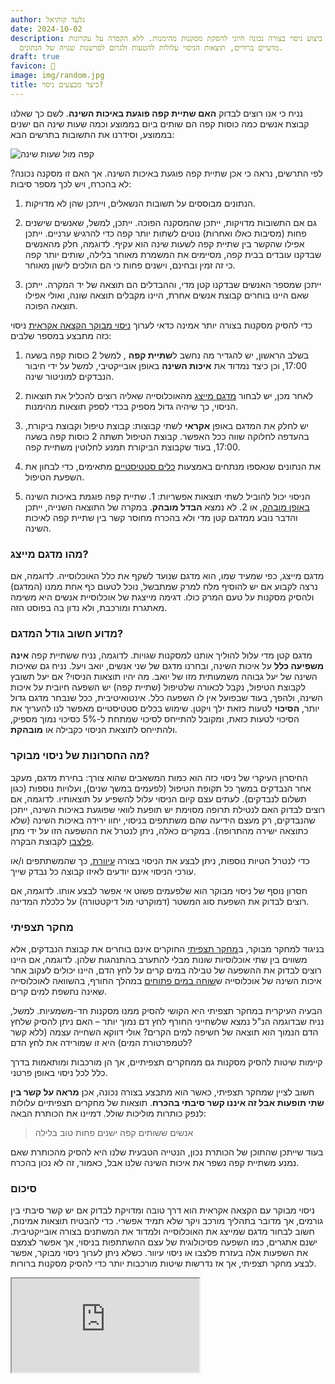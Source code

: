 ```yaml
---
author: גלעד קותיאל
date: 2024-10-02
description: ביצוע ניסוי בצורה נכונה חיוני להסקת מסקנות מהימנות. ללא הקפדה על עקרונות
  מדעיים ברורים, תוצאות הניסוי עלולות להטעות ולגרום לפרשנות שגויה של הנתונים.
draft: true
favicon: 🔬
image: img/random.jpg
title: כיצד מבצעים ניסוי?
---
```



נניח כי אנו רוצים לבדוק **האם שתיית קפה פוגעת באיכות השינה**. לשם כך שאלנו קבוצת אנשים כמה כוסות קפה הם שותים ביום בממוצע וכמה שעות שינה הם ישנים בממוצע, וסידרנו את התשובות בתרשים הבא:

![קפה מול שעות שינה](chart.jpg)

לפי התרשים, נראה כי אכן שתיית קפה פוגעת באיכות השינה. אך האם זו מסקנה נכונה? לא בהכרח, ויש לכך מספר סיבות:

1. הנתונים מבוססים על תשובות הנשאלים, וייתכן שהן לא מדויקות.

2. גם אם התשובות מדויקות, ייתכן שהמסקנה הפוכה. 
ייתכן, למשל, שאנשים שישנים פחות (מסיבות כאלו ואחרות) נוטים לשתות יותר קפה כדי להרגיש ערניים.
ייתכן אפילו שהקשר בין שתיית קפה לשעות שינה הוא עקיף. 
לדוגמה, חלק מהאנשים שבדקנו עובדים בבית קפה, מסיימים את המשמרת מאוחר בלילה, שותים יותר קפה כי זה זמין ובחינם, וישנים פחות כי הם הולכים לישון מאוחר.

3. ייתכן שמספר האנשים שבדקנו קטן מדי, וההבדלים הם תוצאה של יד המקרה. 
ייתכן שאם היינו בוחרים קבוצת אנשים אחרת, היינו מקבלים תוצאה שונה, ואולי אפילו תוצאה הפוכה.


כדי להסיק מסקנות בצורה יותר אמינה כדאי לערוך [ניסוי מבוקר הקצאה אקראית](https://he.wikipedia.org/wiki/ניסוי_מבוקר_הקצאה_אקראית) ניסוי כזה מתבצע במספר שלבים:

1. בשלב הראשון, יש להגדיר  מה נחשב ל**שתיית קפה** , למשל 2 כוסות קפה בשעה 17:00, וכן כיצד נמדוד את **איכות השינה** באופן אובייקטיבי, למשל על ידי חיבור הנבדקים למוניטור שינה.

2. לאחר מכן, יש לבחור [מדגם מייצג](https://he.wikipedia.org/wiki/מדגם#מדגם_מייצג) מהאוכלוסייה שאליה רוצים להכליל את תוצאות הניסוי, כך שיהיה גדול מספיק בכדי לספק תוצאות מהימנות. 

3. יש לחלק את המדגם באופן **אקראי** לשתי קבוצות: קבוצת טיפול וקבוצת ביקורת, בהעדפה לחלוקה שווה ככל האפשר. קבוצת הטיפול תשתה 2 כוסות קפה בשעה 17:00, בעוד שקבוצת הביקורת תמנע לחלוטין משתיית קפה.

4. את הנתונים שנאספו מנתחים באמצעות [כלים סטטיסטיים](https://he.wikipedia.org/wiki/מדגם#מדגם_מייצג) מתאימים, כדי לבחון את השפעת הטיפול.

5. הניסוי יכול להוביל לשתי תוצאות אפשריות: 1. שתיית קפה פוגמת באיכות השינה [באופן מובהק](https://he.wikipedia.org/wiki/מובהקות_סטטיסטית), או 2. לא נמצא **הבדל מובהק**. במקרה של התוצאה השנייה, ייתכן והדבר נובע ממדגם קטן מדי ולא בהכרח מחוסר קשר בין שתיית קפה לאיכות השינה.


### מהו מדגם מייצג?

מדגם מייצג, כפי שמעיד שמו, הוא מדגם שנועד לשקף את כלל האוכלוסייה. לדוגמה, אם נרצה לקבוע אם יש להוסיף מלח למרק שמתבשל, נוכל לטעום כף אחת ממנו (המדגם) ולהסיק מסקנות על טעם המרק כולו. 
דגימה מייצגת של אוכלוסיית אנשים היא משימה מאתגרת ומורכבת, ולא נדון בה בפוסט הזה.


### מדוע חשוב גודל המדגם?

מדגם קטן מדי עלול להוליך אותנו למסקנות שגויות. לדוגמה, נניח ששתיית קפה **אינה משפיעה כלל** על איכות השינה, ובחרנו מדגם של שני אנשים, יואב ויעל.
נניח גם שאיכות השינה של יעל גבוהה משמעותית מזו של יואב.
מה יהיו תוצאות הניסוי? אם יעל תשובץ לקבוצת הטיפול, נקבל לכאורה שלטיפול (שתיית קפה) יש השפעה חיובית על איכות השינה, ולהפך, בעוד שבפועל אין לו השפעה כלל. 
אינטואיטיבית, ככל שנבחר מדגם גדול יותר, **הסיכוי** לטעות כזאת ילך ויקטן. 
שימוש בכלים סטטיסטיים מאפשר לנו להעריך את הסיכוי לטעות כזאת, ומקובל להתייחס לסיכוי שמתחת ל-5% כסיכוי נמוך מספיק, ולהתייחס לתוצאת הניסוי כקבילה או **מובהקת**.

### מה החסרונות של ניסוי מבוקר?

החיסרון העיקרי של ניסוי כזה הוא כמות המשאבים שהוא צורך: בחירת מדגם, מעקב אחר הנבדקים במשך כל תקופת הטיפול (לפעמים במשך שנים), ועלויות נוספות (כגון תשלום לנבדקים). לעתים עצם קיום הניסוי עלול להשפיע על תוצאותיו.
 לדוגמה, אם רוצים לבדוק האם לנטילת תרופה מסוימת יש תופעת לוואי שפוגעת באיכות השינה, ייתכן שהנבדקים, רק מעצם הידיעה שהם משתתפים בניסוי, יחוו ירידה באיכות השינה (שלא כתוצאה ישירה מהתרופה).
 במקרים כאלה, ניתן לנטרל את ההשפעה הזו על ידי מתן [פלצבו](https://he.wikipedia.org/wiki/פלצבו) לקבוצת הבקרה.

כדי לנטרל הטיות נוספות, ניתן לבצע את הניסוי בצורה [עיוורת](https://he.wikipedia.org/wiki/סמיות_כפולה), כך שהמשתתפים ו/או עורכי הניסוי אינם יודעים לאיזו קבוצה כל נבדק שייך. 

חסרון נוסף של ניסוי מבוקר הוא שלפעמים פשוט אי אפשר לבצע אותו. 
לדוגמה, אם רוצים לבדוק את השפעת סוג המשטר (דמוקרטי מול דיקטטורה) על כלכלת המדינה.

### מחקר תצפיתי

בניגוד למחקר מבוקר, ב[מחקר תצפיתי](https://en.wikipedia.org/wiki/Observational_study) החוקרים אינם בוחרים את קבוצת הנבדקים, אלא משווים בין שתי אוכלוסיות שונות מבלי להתערב בהתנהגות שלהן. 
לדוגמה, אם היינו רוצים לבדוק את ההשפעה של טבילה במים קרים על לחץ הדם, היינו יכולים לעקוב אחר איכות השינה של אוכלוסייה ש[שוחה במים פתוחים](https://he.wikipedia.org/wiki/שחייה_במים_פתוחים) במהלך החורף, בהשוואה לאוכלוסייה שאינה נחשפת למים קרים.

הבעיה העיקרית במחקר תצפיתי היא הקושי להסיק ממנו מסקנות חד-משמעיות. 
למשל, נניח שבדוגמה הנ"ל נמצא שלשחייני החורף לחץ דם נמוך יותר – האם ניתן להסיק שלחץ הדם הנמוך הוא תוצאה של חשיפה למים הקרים? אולי דווקא השחייה עצמה (ללא קשר לטמפרטורת המים) היא זו שמורידה את לחץ הדם?

קיימות שיטות להסיק מסקנות גם ממחקרים תצפיתיים, אך הן מורכבות ומותאמות בדרך כלל לכל ניסוי באופן פרטני.

חשוב לציין שמחקר תצפיתי, כאשר הוא מתבצע בצורה נכונה, אכן **מראה על קשר בין שתי תופעות אבל זה איננו קשר סיבתי בהכרח**.
תוצאות של מחקרים תצפיתיים עלולות לנפק כותרות מוליכות שולל.
דמיינו את הכותרת הבאה: 

> אנשים ששותים קפה ישנים פחות טוב בלילה

בעוד שייתכן שהתוכן של הכותרת נכון, הנטייה הטבעית שלנו היא להסיק מהכותרת שאם נמנע משתיית קפה נשפר את איכות השינה שלנו אבל, כאמור, זה לא נכון בהכרח.




### סיכום

ניסוי מבוקר עם הקצאה אקראית הוא דרך טובה ומדויקת לבדוק אם יש קשר סיבתי בין גורמים, אך מדובר בתהליך מורכב ויקר שלא תמיד אפשרי. 
כדי להבטיח תוצאות אמינות, חשוב לבחור מדגם שמייצג את האוכלוסייה ולמדוד את המשתנים בצורה אובייקטיבית. 
ישנם אתגרים, כמו השפעה פסיכולוגית של עצם ההשתתפות בניסוי, אך אפשר לצמצם את השפעות אלה בעזרת פלצבו או ניסוי עיוור. 
כשלא ניתן לערוך ניסוי מבוקר, אפשר לבצע מחקר תצפיתי, אך אז נדרשות שיטות מורכבות יותר כדי להסיק מסקנות ברורות.

<iframe 
src="https://www.youtube.com/embed/ki1Iz8Wz9FQ?si=kuf0IReyM2q5SVIV" 
title="YouTube video player" 
allow="accelerometer; autoplay; clipboard-write; encrypted-media; gyroscope; picture-in-picture; web-share" 
referrerpolicy="strict-origin-when-cross-origin" 
allowfullscreen></iframe>





